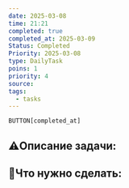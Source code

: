 ```yaml
---
date: 2025-03-08
time: 21:21
completed: true
completed_at: 2025-03-09
Status: Completed
Priority: 2025-03-08
type: DailyTask
poins: 1
priority: 4
source: 
tags:
  - tasks
---
```

`BUTTON[completed_at]`
## ⚠️Описание задачи:



## 📝Что нужно сделать:
